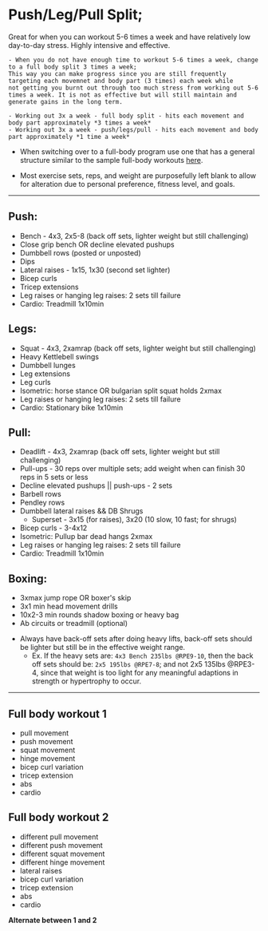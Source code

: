 # Push/Leg/Pull Split; 
Great for when you can workout 5-6 times a week and have relatively low day-to-day stress. Highly intensive and effective.

	- When you do not have enough time to workout 5-6 times a week, change to a full body split 3 times a week; 
	This way you can make progress since you are still frequently targeting each movemnet and body part (3 times) each week while 
    not getting you burnt out through too much stress from working out 5-6 times a week. It is not as effective but will still maintain and
	generate gains in the long term.
	
	- Working out 3x a week - full body split - hits each movement and body part approximately *3 times a week*
	- Working out 3x a week - push/legs/pull - hits each movement and body part approximately *1 time a week*

 - When switching over to a full-body program use one that has a general structure similar to the sample full-body workouts [here](https://github.com/MuhammedAbu/Workout-Sample-Routine/blob/main/README.md#full-body-workout-1).

 - Most exercise sets, reps, and weight are purposefully left blank to allow for alteration due to personal preference, fitness level, and goals.

---
## Push:
- Bench  - 4x3, 2x5-8 (back off sets, lighter weight but still challenging)
- Close grip bench OR decline elevated pushups
- Dumbbell rows (posted or unposted)
- Dips 
- Lateral raises - 1x15, 1x30 (second set lighter)
- Bicep curls
- Tricep extensions
- Leg raises or hanging leg raises: 2 sets till failure
- Cardio: Treadmill 1x10min

## Legs:
- Squat - 4x3, 2xamrap (back off sets, lighter weight but still challenging)
- Heavy Kettlebell swings
- Dumbbell lunges
- Leg extensions
- Leg curls
- Isometric: horse stance OR bulgarian split squat holds 2xmax
- Leg raises or hanging leg raises: 2 sets till failure
- Cardio: Stationary bike 1x10min

## Pull:
- Deadlift - 4x3, 2xamrap (back off sets, lighter weight but still challenging)
- Pull-ups - 30 reps over multiple sets; add weight when can finish 30 reps in 5 sets or less 
- Decline elevated pushups || push-ups - 2 sets 
- Barbell rows        
- Pendley rows   
- Dumbbell lateral raises && DB Shrugs
	* Superset - 3x15 (for raises), 3x20 (10 slow, 10 fast; for shrugs) 		
- Bicep curls      - 3-4x12
- Isometric: Pullup bar dead hangs 2xmax
- Leg raises or hanging leg raises: 2 sets till failure
- Cardio: Treadmill 1x10min

## Boxing:
- 3xmax jump rope OR boxer's skip
- 3x1 min head movement drills
- 10x2-3 min rounds shadow boxing or heavy bag
- Ab circuits or treadmill (optional)

* Always have back-off sets after doing heavy lifts, back-off sets should be lighter but still be in the effective weight range.
	- Ex. If the heavy sets are: `4x3 Bench 235lbs @RPE9-10`, then the back off sets should be: `2x5 195lbs @RPE7-8`; and not 2x5 135lbs @RPE3-4, since that weight is too light for any meaningful adaptions in strength or hypertrophy to occur. 
	
---
## Full body workout 1 
- pull movement 
- push movement 
- squat movement 
- hinge movement  
- bicep curl variation
- tricep extension
- abs
- cardio

## Full body workout 2
- different pull movement 
- different push movement 
- different squat movement 
- different hinge movement 
- lateral raises 
- bicep curl variation
- tricep extension
- abs
- cardio

**Alternate between 1 and 2**
